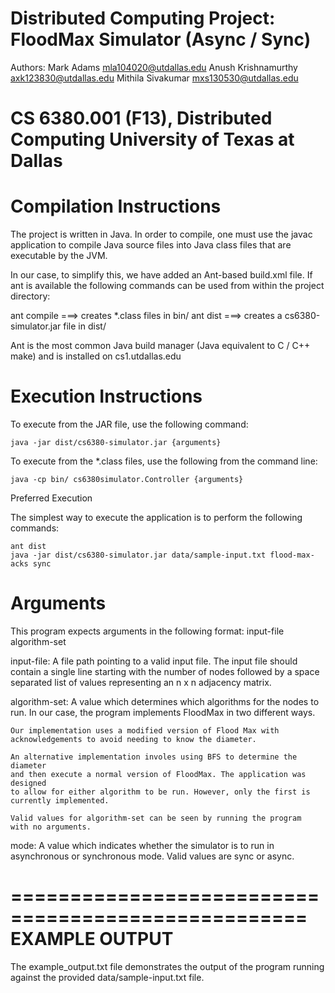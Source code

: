 Distributed Computing Project: FloodMax Simulator (Async / Sync)
================================================================
Authors: 
    Mark Adams <mla104020@utdallas.edu>
    Anush Krishnamurthy <axk123830@utdallas.edu>
    Mithila Sivakumar <mxs130530@utdallas.edu>

CS 6380.001 (F13), Distributed Computing
University of Texas at Dallas
================================================================

Compilation Instructions
================================================================
The project is written in Java. In order to compile, one must
use the javac application to compile Java source files into
Java class files that are executable by the JVM.

In our case, to simplify this, we have added an Ant-based
build.xml file. If ant is available the following commands
can be used from within the project directory:

ant compile ===> creates *.class files in bin/
ant dist ===> creates a cs6380-simulator.jar file in dist/

Ant is the most common Java build manager (Java equivalent
to C / C++ make) and is installed on cs1.utdallas.edu

Execution Instructions
================================================================

To execute from the JAR file, use the following command:

    java -jar dist/cs6380-simulator.jar {arguments}

To execute from the *.class files, use the following from the
command line:

    java -cp bin/ cs6380simulator.Controller {arguments}

Preferred Execution

The simplest way to execute the application is to perform the following
commands:

    ant dist
    java -jar dist/cs6380-simulator.jar data/sample-input.txt flood-max-acks sync

Arguments
================================================================

This program expects arguments in the following format: 
    input-file algorithm-set

input-file: 
    A file path pointing to a valid input file. The input file
    should contain a single line starting with the number of nodes
    followed by a space separated list of values representing an
    n x n adjacency matrix.

algorithm-set: 
    A value which determines which algorithms for the nodes to run.
    In our case, the program implements FloodMax in two different ways.

    Our implementation uses a modified version of Flood Max with
    acknowledgements to avoid needing to know the diameter.

    An alternative implementation involes using BFS to determine the diameter
    and then execute a normal version of FloodMax. The application was designed
    to allow for either algorithm to be run. However, only the first is
    currently implemented.

    Valid values for algorithm-set can be seen by running the program
    with no arguments.

mode:
    A value which indicates whether the simulator is to run in asynchronous
    or synchronous mode. Valid values are sync or async.

===================================================
EXAMPLE OUTPUT
===================================================

The example_output.txt file demonstrates the output of the program
running against the provided data/sample-input.txt file.
